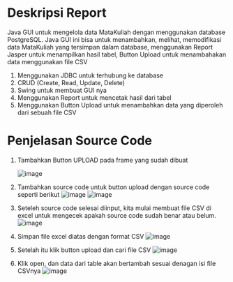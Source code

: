 # Deskripsi Report
Java GUI untuk mengelola data MataKuliah dengan menggunakan database PostgreSQL. Java GUI ini bisa untuk menambahkan, melihat, memodifikasi data MataKuliah yang tersimpan dalam database, menggunakan Report Jasper untuk menampilkan hasil tabel, Button Upload untuk menambahakan data menggunakan file CSV

1. Menggunakan JDBC untuk terhubung ke database
2. CRUD (Create, Read, Update, Delete)
3. Swing untuk membuat GUI nya
4. Menggunakan Report untuk mencetak hasil dari tabel
5. Menggunakan Button Upload untuk menambahkan data yang diperoleh dari sebuah file CSV

# Penjelasan Source Code
1. Tambahkan Button UPLOAD pada frame yang sudah dibuat
   
   ![image](https://github.com/user-attachments/assets/8fdb0a49-8043-4fd3-a687-f62ecbc4b9ea)

3. Tambahkan source code untuk button upload dengan source code seperti berikut
   ![image](https://github.com/user-attachments/assets/ab0481b0-319d-4025-89c7-ed8f5f049dd5)
   ![image](https://github.com/user-attachments/assets/7f9861ae-234a-4a7b-9fa1-074cc18d26c0)

4. Seteleh source code selesai diinput, kita mulai membuat file CSV di excel untuk mengecek apakah source code sudah benar atau belum.
   ![image](https://github.com/user-attachments/assets/57655065-4806-40e8-bd13-dc5b67c692f6)

5. Simpan file excel diatas dengan format CSV
   ![image](https://github.com/user-attachments/assets/7ba17ba4-8b79-4711-b24b-b984c9b90710)

6. Setelah itu klik button upload dan cari file CSV
   ![image](https://github.com/user-attachments/assets/25352459-4686-420e-84d2-e6de871b78ac)

7. Klik open, dan data dari table akan bertambah sesuai denagan isi file CSVnya
   ![image](https://github.com/user-attachments/assets/2700ae56-68fb-487e-9bb4-13d9f2c5804d)






